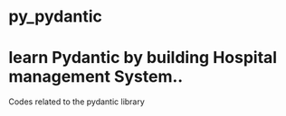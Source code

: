 # py_pydantic
# learn Pydantic by building Hospital management System..
Codes related to the pydantic library
